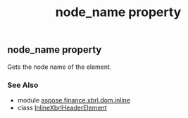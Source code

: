 ﻿---
title: node_name property
second_title: Aspose.Finance for Python via .NET API References
description: 
type: docs
weight: 300
url: /python-net/aspose.finance.xbrl.dom.inline/inlinexbrlheaderelement/node_name/
is_root: false
---

## node_name property


Gets the node name of the element.

### See Also
* module [aspose.finance.xbrl.dom.inline](../../)
* class [InlineXbrlHeaderElement](/finance/python-net/aspose.finance.xbrl.dom.inline/inlinexbrlheaderelement)
